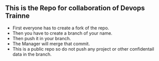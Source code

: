 ## This is the Repo for collaboration of Devops Trainne
- First everyone has to create a fork of the repo.
- Then you have to create a branch of your name.
- Then push it in your branch.
- The Manager will merge that commit.
- This is a public repo so do not push any project or other confidentail data in the branch.
